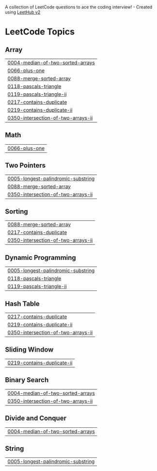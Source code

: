 A collection of LeetCode questions to ace the coding interview! - Created using [LeetHub v2](https://github.com/arunbhardwaj/LeetHub-2.0)
<!---LeetCode Topics Start-->
# LeetCode Topics
## Array
|  |
| ------- |
| [0004-median-of-two-sorted-arrays](https://github.com/Kopal31/LeetCode/tree/master/0004-median-of-two-sorted-arrays) |
| [0066-plus-one](https://github.com/Kopal31/LeetCode/tree/master/0066-plus-one) |
| [0088-merge-sorted-array](https://github.com/Kopal31/LeetCode/tree/master/0088-merge-sorted-array) |
| [0118-pascals-triangle](https://github.com/Kopal31/LeetCode/tree/master/0118-pascals-triangle) |
| [0119-pascals-triangle-ii](https://github.com/Kopal31/LeetCode/tree/master/0119-pascals-triangle-ii) |
| [0217-contains-duplicate](https://github.com/Kopal31/LeetCode/tree/master/0217-contains-duplicate) |
| [0219-contains-duplicate-ii](https://github.com/Kopal31/LeetCode/tree/master/0219-contains-duplicate-ii) |
| [0350-intersection-of-two-arrays-ii](https://github.com/Kopal31/LeetCode/tree/master/0350-intersection-of-two-arrays-ii) |
## Math
|  |
| ------- |
| [0066-plus-one](https://github.com/Kopal31/LeetCode/tree/master/0066-plus-one) |
## Two Pointers
|  |
| ------- |
| [0005-longest-palindromic-substring](https://github.com/Kopal31/LeetCode/tree/master/0005-longest-palindromic-substring) |
| [0088-merge-sorted-array](https://github.com/Kopal31/LeetCode/tree/master/0088-merge-sorted-array) |
| [0350-intersection-of-two-arrays-ii](https://github.com/Kopal31/LeetCode/tree/master/0350-intersection-of-two-arrays-ii) |
## Sorting
|  |
| ------- |
| [0088-merge-sorted-array](https://github.com/Kopal31/LeetCode/tree/master/0088-merge-sorted-array) |
| [0217-contains-duplicate](https://github.com/Kopal31/LeetCode/tree/master/0217-contains-duplicate) |
| [0350-intersection-of-two-arrays-ii](https://github.com/Kopal31/LeetCode/tree/master/0350-intersection-of-two-arrays-ii) |
## Dynamic Programming
|  |
| ------- |
| [0005-longest-palindromic-substring](https://github.com/Kopal31/LeetCode/tree/master/0005-longest-palindromic-substring) |
| [0118-pascals-triangle](https://github.com/Kopal31/LeetCode/tree/master/0118-pascals-triangle) |
| [0119-pascals-triangle-ii](https://github.com/Kopal31/LeetCode/tree/master/0119-pascals-triangle-ii) |
## Hash Table
|  |
| ------- |
| [0217-contains-duplicate](https://github.com/Kopal31/LeetCode/tree/master/0217-contains-duplicate) |
| [0219-contains-duplicate-ii](https://github.com/Kopal31/LeetCode/tree/master/0219-contains-duplicate-ii) |
| [0350-intersection-of-two-arrays-ii](https://github.com/Kopal31/LeetCode/tree/master/0350-intersection-of-two-arrays-ii) |
## Sliding Window
|  |
| ------- |
| [0219-contains-duplicate-ii](https://github.com/Kopal31/LeetCode/tree/master/0219-contains-duplicate-ii) |
## Binary Search
|  |
| ------- |
| [0004-median-of-two-sorted-arrays](https://github.com/Kopal31/LeetCode/tree/master/0004-median-of-two-sorted-arrays) |
| [0350-intersection-of-two-arrays-ii](https://github.com/Kopal31/LeetCode/tree/master/0350-intersection-of-two-arrays-ii) |
## Divide and Conquer
|  |
| ------- |
| [0004-median-of-two-sorted-arrays](https://github.com/Kopal31/LeetCode/tree/master/0004-median-of-two-sorted-arrays) |
## String
|  |
| ------- |
| [0005-longest-palindromic-substring](https://github.com/Kopal31/LeetCode/tree/master/0005-longest-palindromic-substring) |
<!---LeetCode Topics End-->